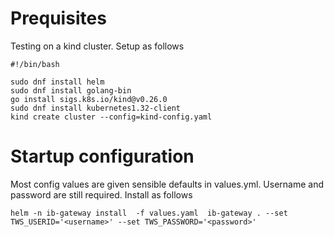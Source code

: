 # Prequisites
Testing on a kind cluster. Setup as follows

```
#!/bin/bash

sudo dnf install helm
sudo dnf install golang-bin
go install sigs.k8s.io/kind@v0.26.0
sudo dnf install kubernetes1.32-client
kind create cluster --config=kind-config.yaml
```

# Startup configuration
Most config values are given sensible defaults in values.yml. Username and password are still required. 
Install as follows

```
helm -n ib-gateway install  -f values.yaml  ib-gateway . --set TWS_USERID='<username>' --set TWS_PASSWORD='<password>'
```